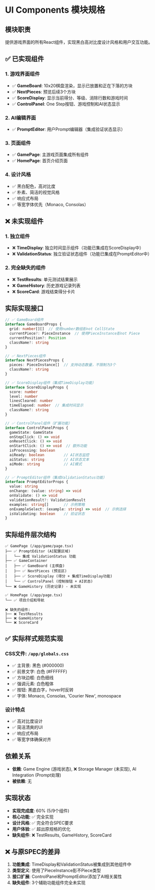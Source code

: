 # UI Components 模块规格

## 模块职责
提供游戏界面的所有React组件，实现黑白高对比度设计风格和用户交互功能。

## ✅ 已实现组件

### 1. 游戏界面组件
- ✅ **GameBoard**: 10x20棋盘渲染，显示已放置和正在下落的方块
- ✅ **NextPieces**: 预览后续3个方块
- ✅ **ScoreDisplay**: 显示当前得分、等级、消除行数和游戏时间
- ✅ **ControlPanel**: One Step按钮、游戏控制和AI状态显示

### 2. AI编辑界面
- ✅ **PromptEditor**: 用户Prompt编辑器（集成验证状态显示）

### 3. 页面组件
- ✅ **GamePage**: 主游戏页面集成所有组件
- ✅ **HomePage**: 首页介绍页面

### 4. 设计风格
- ✅ 黑白配色，高对比度
- ✅ 朴素、简洁的视觉风格
- ✅ 响应式布局
- ✅ 等宽字体优先（Monaco, Consolas）

## ❌ 未实现组件

### 1. 独立组件
- ❌ **TimeDisplay**: 独立时间显示组件（功能已集成在ScoreDisplay中）
- ❌ **ValidationStatus**: 独立验证状态组件（功能已集成在PromptEditor中）

### 2. 完全缺失的组件
- ❌ **TestResults**: 单元测试结果展示
- ❌ **GameHistory**: 历史游戏记录列表
- ❌ **ScoreCard**: 游戏结束得分卡片

## 实际实现接口

```typescript
// ✅ GameBoard组件
interface GameBoardProps {
  grid: number[][]  // 使用number数组耏not CellState
  currentPiece?: PieceInstance  // 使用PieceInstance耏not Piece
  currentPosition?: Position
  className?: string
}

// ✅ NextPieces组件
interface NextPiecesProps {
  pieces: PieceInstance[]  // 支持动态数量，不限制为3个
  className?: string
}

// ✅ ScoreDisplay组件（集成TimeDisplay功能）
interface ScoreDisplayProps {
  score: number
  level: number
  linesCleared: number
  timeElapsed: number  // 集成时间显示
  className?: string
}

// ✅ ControlPanel组件（扩展功能）
interface ControlPanelProps {
  gameState: GameState
  onStepClick: () => void
  onResetClick: () => void
  onStartClick: () => void  // 额外功能
  isProcessing: boolean
  aiReady: boolean         // AI状态监控
  aiStatus: string         // AI状态文本
  aiMode: string           // AI模式
}

// ✅ PromptEditor组件（集成ValidationStatus功能）
interface PromptEditorProps {
  value: string
  onChange: (value: string) => void
  onValidate: () => void
  validationResult?: ValidationResult
  examples: string[]       // 示例策略
  onExampleSelect: (example: string) => void  // 示例选择
  isValidating: boolean    // 验证状态
}
```

## 实际组件层次结构

```
✅ GamePage (/app/game/page.tsx)
├── ✅ PromptEditor (AI配置区域)
│   └── 集成 ValidationStatus 功能
├── ✅ GameContainer
│   ├── ✅ GameBoard (主棋盘)
│   ├── ✅ NextPieces (预览区)
│   ├── ✅ ScoreDisplay (得分 + 集成TimeDisplay功能)
│   └── ✅ ControlPanel (控制按钮 + AI状态)
└── ❌ GameHistory (历史记录) - 未实现

✅ HomePage (/app/page.tsx)
└── ✅ 项目介绍和导航

❌ 缺失的组件:
├── ❌ TestResults
├── ❌ GameHistory  
└── ❌ ScoreCard
```

## ✅ 实际样式规范实现

### CSS文件: `/app/globals.css`
- ✅ 主背景: 黑色 (#000000)
- ✅ 前景文字: 白色 (#FFFFFF)  
- ✅ 方块边框: 白色细线
- ✅ 强调元素: 白色粗体
- ✅ 按钮: 黑底白字，hover时反转
- ✅ 字体: Monaco, Consolas, 'Courier New', monospace

### 设计特点
- ✅ 高对比度设计
- ✅ 简洁清爽的UI
- ✅ 响应式布局
- ✅ 等宽字体确保对齐

## 依赖关系
- **依赖**: Game Engine (游戏状态), ❌ Storage Manager (未实现), AI Integration (Prompt处理)
- **被依赖**: 无

## 实现状态
- **实现完成度**: 60% (5/9个组件)
- **核心功能**: ✅ 完全实现
- **设计风格**: ✅ 完全符合SPEC要求
- **用户体验**: ✅ 超出原规格的优化
- **缺失组件**: ❌ TestResults, GameHistory, ScoreCard

## ❌ 与原SPEC的差异

1. **功能集成**: TimeDisplay和ValidationStatus被集成到其他组件中
2. **类型定义**: 使用了PieceInstance耏不Piece类型
3. **接口扩展**: ControlPanel和PromptEditor添加了AI相关属性
4. **缺失组件**: 3个辅助功能组件完全未实现